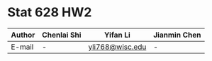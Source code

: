 Stat 628 HW2
===========================

|Author|Chenlai Shi|Yifan Li|Jianmin Chen
|------|----------|--------|-----------|
|E-mail|-|yli768@wisc.edu|-|